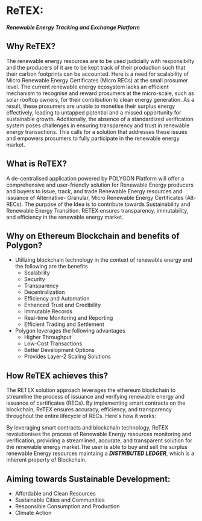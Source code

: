 # ReTEX:
***Renewable Energy Tracking and Exchange Platform***
## Why ReTEX?
The renewable energy resources are to be used judicially with responsibilty and the producers of it are to be kept track of their production such that their carbon footprints can be accounted.
Here is a need for scalability of Micro Renewable Energy Certificates (Micro RECs) at the small prosumer level. The current renewable energy ecosystem lacks an efficient mechanism to recognise and reward prosumers at the micro-scale, such as solar rooftop owners, for their contribution to clean energy generation. As a result, these prosumers are unable to monetise their surplus energy effectively, leading to untapped potential and a missed opportunity for sustainable growth. Additionally, the absence of a standardized verification system poses challenges in ensuring transparency and trust in renewable energy transactions. This calls for a solution that addresses these issues and empowers prosumers to fully participate in the renewable energy market.

## What is ReTEX?
A de-centralised application powered by POLYGON Platform will offer a comprehensive and user-friendly solution for Renewable Energy producers and buyers to issue, track, and trade Renewable Energy resources and issuance of Alternative- Granular, Micro Renewable Energy Certificates (Alt-RECs). The purpose of the Idea is to contribute towards Sustainability and Renewable Energy Transition. RETEX ensures transparency, immutability, and efficiency in the renewable energy market.

## Why on Ethereum Blockchain and benefits of Polygon?
* Utilizing blockchain technology in the context of renewable energy and the following are the benefits
  * Scalability
  * Security
  * Transparency
  * Decentralization
  * Efficiency and Automation
  * Enhanced Trust and Credibility
  * Immutable Records
  * Real-time Monitoring and Reporting
  * Efficient Trading and Settlement
* Polygon leverages the following advantages
  * Higher Throughput
  * Low-Cost Transactions
  * Better Development Options
  * Provides Layer-2 Scaling Solutions

## How ReTEX achieves this?
The RETEX solution approach leverages the ethereum blockchain to streamline the process of issuance and verifying renewable energy and issuance of certificates (RECs). By implementing smart contracts on the blockchain, ReTEX ensures accuracy, efficiency, and transparency throughout the entire lifecycle of RECs. Here's how it works:

By leveraging smart contracts and blockchain technology, ReTEX revolutionises the process of Renewable Energy resources monitoring and verification, providing a streamlined, accurate, and transparent solution for the renewable energy market.The user is able to buy and sell the surplus renewable Energy resources maintaing a ***DISTRIBUTED LEDGER***, which is a inherent property of Blockchain.

## Aiming towards Sustainable Development:
* Affordable and Clean Resources
* Sustainable Cities and Communities
* Responsible Consumption and Production
* Climate Action







